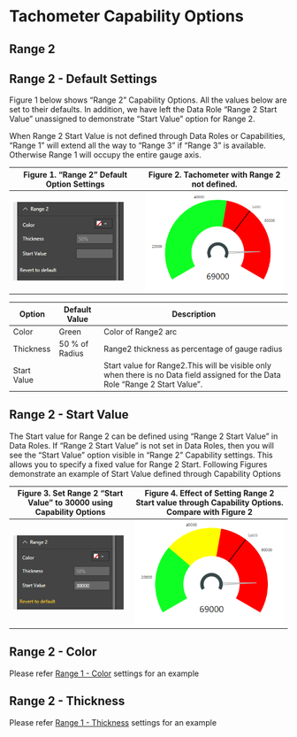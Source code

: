﻿
# Tachometer Capability Options

## Range 2

## Range 2 - Default Settings
Figure 1 below shows “Range 2” Capability Options. All the values below are set to their defaults. In addition, we have left the Data Role “Range 2 Start Value” unassigned to demonstrate “Start Value” option for Range 2. 

When Range 2 Start Value is not defined through Data Roles or Capabilities, “Range 1” will extend all the way to “Range 3” if “Range 3” is available. Otherwise Range 1 will occupy the entire gauge axis.

| Figure 1. “Range 2” Default Option Settings | Figure 2. Tachometer with Range 2 not defined. |
|---|---|
| <img src="images/Range2Defaults.png" alt="Drawing" width="200px"> | <img src="images/Range2NotDefined.png" alt="Drawing" width="300px"> |

|Option|Default Value|Description|
|---|---|---|
|Color|Green|Color of Range2 arc|
|Thickness|50 % of Radius|Range2 thickness as percentage of gauge radius|
|Start Value||Start value for Range2.This will be visible only when there is no Data field assigned for the Data Role “Range 2 Start Value”.|

## Range 2 - Start Value
The Start value for Range 2 can be defined using “Range 2 Start Value” in Data Roles. If “Range 2 Start Value” is not set in Data Roles, then you will see the “Start Value” option visible in “Range 2” Capability settings. This allows you to specify a fixed value for Range 2 Start. Following Figures demonstrate an example of Start Value defined through Capability Options

| Figure 3. Set Range 2 “Start Value” to 30000 using Capability Options | Figure 4. Effect of Setting Range 2 Start value through Capability Options. Compare with Figure 2 |
|---|---|
| <img src="images/Range2StartValue.png" alt="Drawing" width="200px">  | <img src="images/Range2StartValueSample.png" alt="Drawing" width="300px"> |

## Range 2 -  Color
Please refer [Range 1 - Color](Range1.md#range-1---color) settings for an example

## Range 2 -  Thickness
Please refer [Range 1 - Thickness](Range1.md#range-1---thickness) settings for an example

